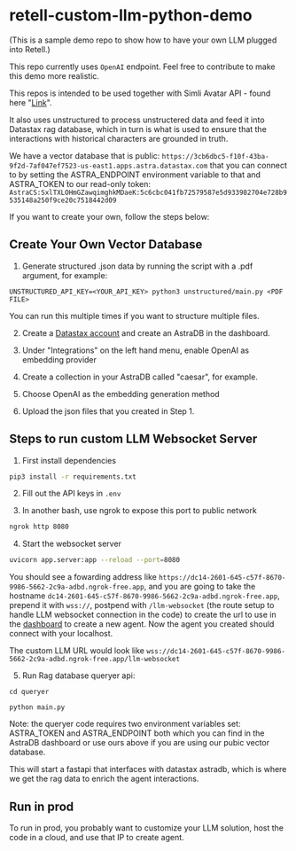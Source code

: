 # retell-custom-llm-python-demo

(This is a sample demo repo to show how to have your own LLM plugged into Retell.)

This repo currently uses `OpenAI` endpoint. Feel free to contribute to make
this demo more realistic.

This repos is intended to be used together with Simli Avatar API - found here "[Link](https://github.com/simliai/simli-retell-frontend-reactjs-demo/tree/historicalCharacters)". 

It also uses unstructured to process unstructered data and feed it into Datastax rag database, which in turn is what is used to ensure that the interactions with historical characters are grounded in truth. 

We have a vector database that is public: `https://3cb6dbc5-f10f-43ba-9f2d-7af047ef7523-us-east1.apps.astra.datastax.com` that you can connect to by setting the ASTRA_ENDPOINT environment variable to that and ASTRA_TOKEN to our read-only token: `AstraCS:SxlTXLOHmGZawqimghkMDaeK:5c6cbc041fb72579587e5d933982704e728b9535148a250f9ce20c7518442d09` 

If you want to create your own, follow the steps below: 

## Create Your Own Vector Database
1. Generate structured .json data by running the script with a .pdf argument, for example:
```
UNSTRUCTURED_API_KEY=<YOUR_API_KEY> python3 unstructured/main.py <PDF FILE>
```

You can run this multiple times if you want to structure multiple files. 

2. Create a [Datastax account](https://accounts.datastax.com/session-service/v1/login) and create an AstraDB in the dashboard. 

3. Under "Integrations" on the left hand menu, enable OpenAI as embedding provider

4. Create a collection in your AstraDB called "caesar", for example.

5. Choose OpenAI as the embedding generation method

6. Upload the json files that you created in Step 1. 
## Steps to run custom LLM Websocket Server


1. First install dependencies

```bash
pip3 install -r requirements.txt
```

2. Fill out the API keys in `.env`

3. In another bash, use ngrok to expose this port to public network

```bash
ngrok http 8080
```

4. Start the websocket server

```bash
uvicorn app.server:app --reload --port=8080
```

You should see a fowarding address like
`https://dc14-2601-645-c57f-8670-9986-5662-2c9a-adbd.ngrok-free.app`, and you
are going to take the hostname `dc14-2601-645-c57f-8670-9986-5662-2c9a-adbd.ngrok-free.app`, prepend it with `wss://`, postpend with
`/llm-websocket` (the route setup to handle LLM websocket connection in the code) to create the url to use in the [dashboard](https://beta.retellai.com/dashboard) to create a new agent. Now
the agent you created should connect with your localhost.

The custom LLM URL would look like
`wss://dc14-2601-645-c57f-8670-9986-5662-2c9a-adbd.ngrok-free.app/llm-websocket`


5. Run Rag database queryer api:

```cd queryer```

```python main.py```

Note: the queryer code requires two environment variables set: ASTRA_TOKEN and ASTRA_ENDPOINT both which you can find in the AstraDB dashboard or use ours above if you are using our pubic vector database. 

This will start a fastapi that interfaces with datastax astradb, which is where we get the rag data to enrich the agent interactions.


## Run in prod

To run in prod, you probably want to customize your LLM solution, host the code
in a cloud, and use that IP to create agent.
